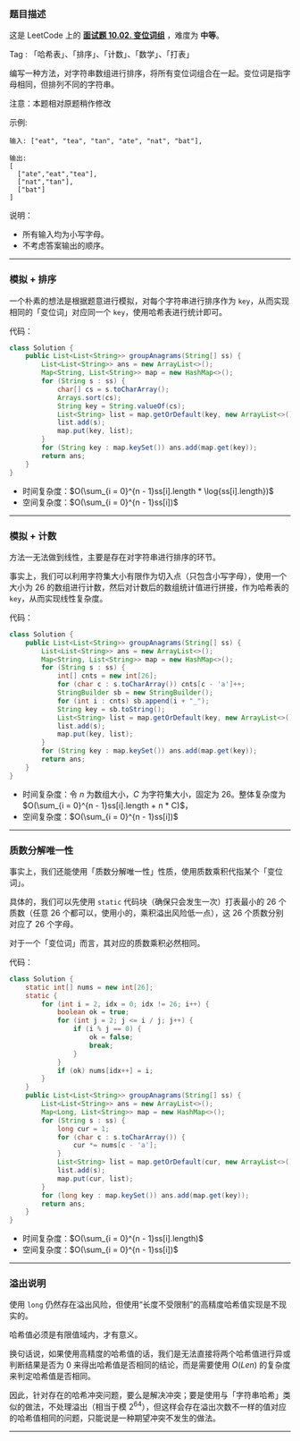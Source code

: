 ### 题目描述

这是 LeetCode 上的 **[面试题 10.02. 变位词组](https://leetcode-cn.com/problems/group-anagrams-lcci/solution/gong-shui-san-xie-tong-ji-bian-wei-ci-de-0iqe/)** ，难度为 **中等**。

Tag : 「哈希表」、「排序」、「计数」、「数学」、「打表」



编写一种方法，对字符串数组进行排序，将所有变位词组合在一起。变位词是指字母相同，但排列不同的字符串。

注意：本题相对原题稍作修改

示例:
```
输入: ["eat", "tea", "tan", "ate", "nat", "bat"],

输出:
[
  ["ate","eat","tea"],
  ["nat","tan"],
  ["bat"]
]
```
说明：
* 所有输入均为小写字母。
* 不考虑答案输出的顺序。

---

### 模拟 + 排序

一个朴素的想法是根据题意进行模拟，对每个字符串进行排序作为 `key`，从而实现相同的「变位词」对应同一个 `key`，使用哈希表进行统计即可。

代码：
```Java
class Solution {
    public List<List<String>> groupAnagrams(String[] ss) {
        List<List<String>> ans = new ArrayList<>();
        Map<String, List<String>> map = new HashMap<>();
        for (String s : ss) {
            char[] cs = s.toCharArray();
            Arrays.sort(cs);
            String key = String.valueOf(cs);
            List<String> list = map.getOrDefault(key, new ArrayList<>());
            list.add(s);
            map.put(key, list);
        }
        for (String key : map.keySet()) ans.add(map.get(key));
        return ans;
    }
}
```
* 时间复杂度：$O(\sum_{i = 0}^{n - 1}ss[i].length * \log{ss[i].length})$
* 空间复杂度：$O(\sum_{i = 0}^{n - 1}ss[i])$

---

### 模拟 + 计数

方法一无法做到线性，主要是存在对字符串进行排序的环节。

事实上，我们可以利用字符集大小有限作为切入点（只包含小写字母），使用一个大小为 $26$ 的数组进行计数，然后对计数后的数组统计值进行拼接，作为哈希表的 `key`，从而实现线性复杂度。

代码：
```Java
class Solution {
    public List<List<String>> groupAnagrams(String[] ss) {
        List<List<String>> ans = new ArrayList<>();
        Map<String, List<String>> map = new HashMap<>();
        for (String s : ss) {
            int[] cnts = new int[26];
            for (char c : s.toCharArray()) cnts[c - 'a']++;
            StringBuilder sb = new StringBuilder();
            for (int i : cnts) sb.append(i + "_");
            String key = sb.toString();
            List<String> list = map.getOrDefault(key, new ArrayList<>());
            list.add(s);
            map.put(key, list);
        }
        for (String key : map.keySet()) ans.add(map.get(key));
        return ans;
    }
}
```
* 时间复杂度：令 $n$ 为数组大小，$C$ 为字符集大小，固定为 $26$。整体复杂度为 $O(\sum_{i = 0}^{n - 1}ss[i].length + n * C)$，
* 空间复杂度：$O(\sum_{i = 0}^{n - 1}ss[i])$

---

### 质数分解唯一性

事实上，我们还能使用「质数分解唯一性」性质，使用质数乘积代指某个「变位词」。

具体的，我们可以先使用 `static` 代码块（确保只会发生一次）打表最小的 $26$ 个质数（任意 $26$ 个都可以，使用小的，乘积溢出风险低一点），这 $26$ 个质数分别对应了 $26$ 个字母。

对于一个「变位词」而言，其对应的质数乘积必然相同。

代码：
```Java
class Solution {
    static int[] nums = new int[26]; 
    static {
        for (int i = 2, idx = 0; idx != 26; i++) {
            boolean ok = true;
            for (int j = 2; j <= i / j; j++) {
                if (i % j == 0) {
                    ok = false;
                    break;
                } 
            }
            if (ok) nums[idx++] = i;
        }
    }
    public List<List<String>> groupAnagrams(String[] ss) {
        List<List<String>> ans = new ArrayList<>();
        Map<Long, List<String>> map = new HashMap<>();
        for (String s : ss) {
            long cur = 1;
            for (char c : s.toCharArray()) {
                cur *= nums[c - 'a'];
            }
            List<String> list = map.getOrDefault(cur, new ArrayList<>());
            list.add(s);
            map.put(cur, list);
        }
        for (long key : map.keySet()) ans.add(map.get(key));
        return ans;
    }
}
```
* 时间复杂度：$O(\sum_{i = 0}^{n - 1}ss[i].length)$
* 空间复杂度：$O(\sum_{i = 0}^{n - 1}ss[i])$

---

### 溢出说明

使用 `long` 仍然存在溢出风险，但使用“长度不受限制”的高精度哈希值实现是不现实的。

哈希值必须是有限值域内，才有意义。

换句话说，如果使用高精度的哈希值的话，我们是无法直接将两个哈希值进行异或判断结果是否为 $0$ 来得出哈希值是否相同的结论，而是需要使用 $O(Len)$ 的复杂度来判定哈希值是否相同。

因此，针对存在的哈希冲突问题，要么是解决冲突；要是使用与「字符串哈希」类似的做法，不处理溢出（相当于模 $2^{64}$），但这样会存在溢出次数不一样的值对应的哈希值相同的问题，只能说是一种期望冲突不发生的做法。

---



